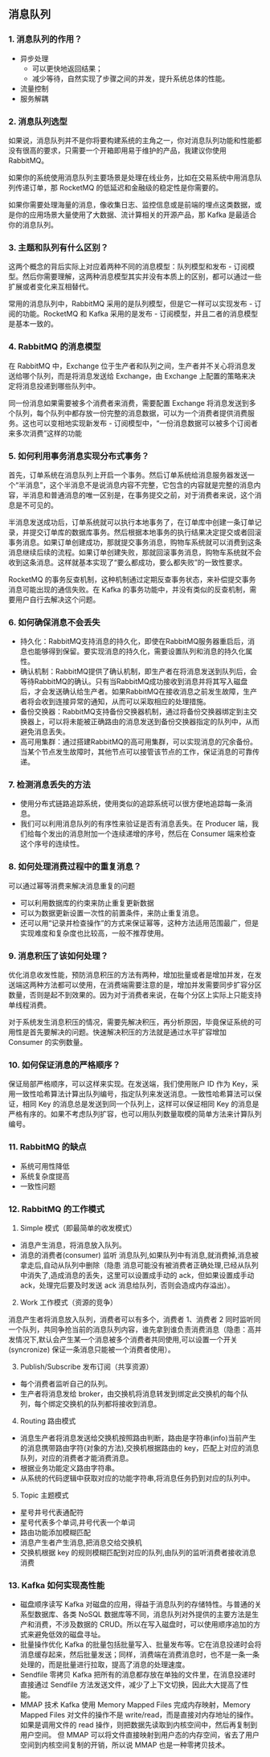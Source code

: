 ## 消息队列

### 1. 消息队列的作用？

- 异步处理
  - 可以更快地返回结果；
  - 减少等待，自然实现了步骤之间的并发，提升系统总体的性能。
- 流量控制
- 服务解耦

### 2. 消息队列选型

如果说，消息队列并不是你将要构建系统的主角之一，你对消息队列功能和性能都没有很高的要求，只需要一个开箱即用易于维护的产品，我建议你使用 RabbitMQ。

如果你的系统使用消息队列主要场景是处理在线业务，比如在交易系统中用消息队列传递订单，那 RocketMQ 的低延迟和金融级的稳定性是你需要的。

如果你需要处理海量的消息，像收集日志、监控信息或是前端的埋点这类数据，或是你的应用场景大量使用了大数据、流计算相关的开源产品，那 Kafka 是最适合你的消息队列。

### 3. 主题和队列有什么区别？

这两个概念的背后实际上对应着两种不同的消息模型：队列模型和发布 - 订阅模型。然后你需要理解，这两种消息模型其实并没有本质上的区别，都可以通过一些扩展或者变化来互相替代。

常用的消息队列中，RabbitMQ 采用的是队列模型，但是它一样可以实现发布 - 订阅的功能。RocketMQ 和 Kafka 采用的是发布 - 订阅模型，并且二者的消息模型是基本一致的。

### 4. RabbitMQ 的消息模型

在 RabbitMQ 中，Exchange 位于生产者和队列之间，生产者并不关心将消息发送给哪个队列，而是将消息发送给 Exchange，由 Exchange 上配置的策略来决定将消息投递到哪些队列中。

同一份消息如果需要被多个消费者来消费，需要配置 Exchange 将消息发送到多个队列，每个队列中都存放一份完整的消息数据，可以为一个消费者提供消费服务。这也可以变相地实现新发布 - 订阅模型中，“一份消息数据可以被多个订阅者来多次消费”这样的功能

### 5. 如何利用事务消息实现分布式事务？

首先，订单系统在消息队列上开启一个事务。然后订单系统给消息服务器发送一个“半消息”，这个半消息不是说消息内容不完整，它包含的内容就是完整的消息内容，半消息和普通消息的唯一区别是，在事务提交之前，对于消费者来说，这个消息是不可见的。

半消息发送成功后，订单系统就可以执行本地事务了，在订单库中创建一条订单记录，并提交订单库的数据库事务。然后根据本地事务的执行结果决定提交或者回滚事务消息。如果订单创建成功，那就提交事务消息，购物车系统就可以消费到这条消息继续后续的流程。如果订单创建失败，那就回滚事务消息，购物车系统就不会收到这条消息。这样就基本实现了“要么都成功，要么都失败”的一致性要求。

RocketMQ 的事务反查机制，这种机制通过定期反查事务状态，来补偿提交事务消息可能出现的通信失败。在 Kafka 的事务功能中，并没有类似的反查机制，需要用户自行去解决这个问题。

### 6. 如何确保消息不会丢失

- 持久化：RabbitMQ支持消息的持久化，即使在RabbitMQ服务器重启后，消息也能够得到保留。要实现消息的持久化，需要设置队列和消息的持久化属性。
- 确认机制：RabbitMQ提供了确认机制，即生产者在将消息发送到队列后，会等待RabbitMQ的确认。只有当RabbitMQ成功接收到消息并将其写入磁盘后，才会发送确认给生产者。如果RabbitMQ在接收消息之前发生故障，生产者将会收到连接异常的通知，从而可以采取相应的处理措施。
- 备份交换器：RabbitMQ支持备份交换器机制，通过将备份交换器绑定到主交换器上，可以将未能被正确路由的消息发送到备份交换器指定的队列中，从而避免消息丢失。
- 高可用集群：通过搭建RabbitMQ的高可用集群，可以实现消息的冗余备份。当某个节点发生故障时，其他节点可以接管该节点的工作，保证消息的可靠传递。

### 7. 检测消息丢失的方法

- 使用分布式链路追踪系统，使用类似的追踪系统可以很方便地追踪每一条消息。
- 我们可以利用消息队列的有序性来验证是否有消息丢失。在 Producer 端，我们给每个发出的消息附加一个连续递增的序号，然后在 Consumer 端来检查这个序号的连续性。

### 8. 如何处理消费过程中的重复消息？

可以通过幂等消费来解决消息重复的问题

- 可以利用数据库的约束来防止重复更新数据
- 可以为数据更新设置一次性的前置条件，来防止重复消息。
- 还可以用“记录并检查操作”的方式来保证幂等，这种方法适用范围最广，但是实现难度和复杂度也比较高，一般不推荐使用。

### 9. 消息积压了该如何处理？

优化消息收发性能，预防消息积压的方法有两种，增加批量或者是增加并发，在发送端这两种方法都可以使用，在消费端需要注意的是，增加并发需要同步扩容分区数量，否则是起不到效果的。因为对于消费者来说，在每个分区上实际上只能支持单线程消费。

对于系统发生消息积压的情况，需要先解决积压，再分析原因，毕竟保证系统的可用性是首先要解决的问题。快速解决积压的方法就是通过水平扩容增加 Consumer 的实例数量。

### 10. 如何保证消息的严格顺序？

保证局部严格顺序，可以这样来实现。在发送端，我们使用账户 ID 作为 Key，采用一致性哈希算法计算出队列编号，指定队列来发送消息。一致性哈希算法可以保证，相同 Key 的消息总是发送到同一个队列上，这样可以保证相同 Key 的消息是严格有序的。如果不考虑队列扩容，也可以用队列数量取模的简单方法来计算队列编号。

### 11. RabbitMQ 的缺点

- 系统可用性降低
- 系统复杂度提高
- 一致性问题

### 12. RabbitMQ 的工作模式

1. Simple 模式（即最简单的收发模式）

- 消息产生消息，将消息放入队列。
- 消息的消费者(consumer) 监听 消息队列,如果队列中有消息,就消费掉,消息被拿走后,自动从队列中删除（隐患 消息可能没有被消费者正确处理,已经从队列中消失了,造成消息的丢失，这里可以设置成手动的 ack，但如果设置成手动 ack，处理完后要及时发送 ack 消息给队列，否则会造成内存溢出）。

2. Work 工作模式（资源的竞争）

消息产生者将消息放入队列，消费者可以有多个，消费者 1、消费者 2 同时监听同一个队列，共同争抢当前的消息队列内容，谁先拿到谁负责消费消息（隐患：高并发情况下,默认会产生某一个消息被多个消费者共同使用,可以设置一个开关(syncronize) 保证一条消息只能被一个消费者使用）。

3. Publish/Subscribe 发布订阅（共享资源）

- 每个消费者监听自己的队列。
- 生产者将消息发给 broker，由交换机将消息转发到绑定此交换机的每个队列，每个绑定交换机的队列都将接收到消息。

4. Routing 路由模式

- 消息生产者将消息发送给交换机按照路由判断，路由是字符串(info)当前产生的消息携带路由字符(对象的方法),交换机根据路由的 key，匹配上对应的消息队列，对应的消费者才能消费消息。
- 根据业务功能定义路由字符串。
- 从系统的代码逻辑中获取对应的功能字符串,将消息任务扔到对应的队列中。

5. Topic 主题模式

- 星号井号代表通配符
- 星号代表多个单词,井号代表一个单词
- 路由功能添加模糊匹配
- 消息产生者产生消息,把消息交给交换机
- 交换机根据 key 的规则模糊匹配到对应的队列,由队列的监听消费者接收消息消费

### 13. Kafka 如何实现高性能

- 磁盘顺序读写
  Kafka 对磁盘的应用，得益于消息队列的存储特性。与普通的关系型数据库、各类 NoSQL 数据库等不同，消息队列对外提供的主要方法是生产和消费，不涉及数据的 CRUD。所以在写入磁盘时，可以使用顺序追加的方式来避免低效的磁盘寻址。
- 批量操作优化
  Kafka 的批量包括批量写入、批量发布等。它在消息投递时会将消息缓存起来，然后批量发送；同样，消费端在消费消息时，也不是一条一条处理的，而是批量进行拉取，提高了消息的处理速度。
- Sendfile 零拷贝
  Kafka 把所有的消息都存放在单独的文件里，在消息投递时直接通过 Sendfile 方法发送文件，减少了上下文切换，因此大大提高了性能。
- MMAP 技术
  Kafka 使用 Memory Mapped Files 完成内存映射，Memory Mapped Files 对文件的操作不是 write/read，而是直接对内存地址的操作。如果是调用文件的 read 操作，则把数据先读取到内核空间中，然后再复制到用户空间。 但 MMAP 可以将文件直接映射到用户态的内存空间，省去了用户空间到内核空间复制的开销，所以说 MMAP 也是一种零拷贝技术。

